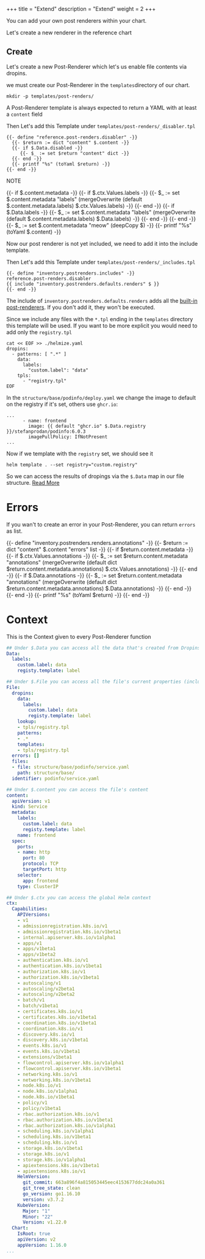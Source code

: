 +++
title = "Extend"
description = "Extend"
weight = 2
+++

You can add your own post renderers within your chart.

Let's create a new renderer in the reference chart

## Create

Let's create a new Post-Renderer which let's us enable file contents via dropins. 

we must create our Post-Renderer in the `templates`directory of our chart.

```Shell
mkdir -p templates/post-renders/
```
A Post-Renderer template is always expected to return a YAML with at least a `content` field

Then Let's add this Template under `templates/post-renders/_disabler.tpl`

```
{{- define "reference.post-renders.disabler" -}}
  {{- $return := dict "content" $.content -}}
  {{- if $.Data.disabled -}}
     {{- $_ := set $return "content" dict -}}
  {{- end -}}
  {{- printf "%s" (toYaml $return) -}}
{{- end -}}
```

NOTE


  {{- if $.content.metadata -}}
    {{- if $.ctx.Values.labels -}}
      {{- $_ := set $.content.metadata "labels" (mergeOverwrite (default $.content.metadata.labels) $.ctx.Values.labels) -}}
    {{- end -}}
    {{- if $.Data.labels -}}
      {{- $_ := set $.content.metadata "labels" (mergeOverwrite (default $.content.metadata.labels) $.Data.labels) -}}
    {{- end -}}
  {{- end -}}
  {{- $_ := set $.content.metadata "meow" (deepCopy $) -}}
  {{- printf "%s" (toYaml $.content) -}}




Now our post renderer is not yet included, we need to add it into the include template. 

Then Let's add this Template under `templates/post-renders/_includes.tpl`

```
{{- define "inventory.postrenders.includes" -}}
reference.post-renders.disabler
{{ include "inventory.postrenders.defaults.renders" $ }}
{{- end -}}
```
The include of `inventory.postrenders.defaults.renders` adds all the [built-in post-renderers](../built-in). If you don't add it, they won't be executed.





Since we include any files with the `*.tpl` ending in the `templates` directory this template will be used. If you want to be more explicit you would need to add only the `registry.tpl`


```Shell
cat << EOF >> ./helmize.yaml
dropins: 
  - patterns: [ ".*" ]
    data:
      labels:
        "custom.label": "data"
    tpls:
      - "registry.tpl"
EOF    
```

In the `structure/base/podinfo/deploy.yaml` we change the image to default on the registry if it's set, others use `ghcr.io`:

```
...
      - name: frontend
        image: {{ default "ghcr.io" $.Data.registry }}/stefanprodan/podinfo:6.0.3
        imagePullPolicy: IfNotPresent
...
```

Now if we template with the `registry` set, we should see it

```
helm template . --set registry="custom.registry"
```

So we can access the results of dropings via the `$.Data` map in our file structure. [Read More](../documentation/structure/files/)






# Errors

If you wan't to create an error in your Post-Renderer, you can return `errors` as list.



{{- define "inventory.postrenders.renders.annotations" -}}
  {{- $return := dict "content" $.content "errors" list -}}
  {{- if $return.content.metadata -}}
    {{- if $.ctx.Values.annotations -}}
      {{- $_ := set $return.content.metadata "annotations" (mergeOverwrite (default dict $return.content.metadata.annotations) $.ctx.Values.annotations) -}}
    {{- end -}}
    {{- if $.Data.annotations -}}
      {{- $_ := set $return.content.metadata "annotations" (mergeOverwrite (default dict $return.content.metadata.annotations) $.Data.annotations) -}}
    {{- end -}}
  {{- end -}}
  {{- printf "%s" (toYaml $return) -}}
{{- end -}}


# Context

This is the Context given to every Post-Renderer function

```YAML
## Under $.Data you can access all the data that's created from Dropins
Data:
  labels:
    custom.label: data
    registy.template: label

## Under $.File you can access all the file's current properties (including dropins)    
File:
  dropins:
    data:
      labels:
        custom.label: data
        registy.template: label
    lookup:
    - tpls/registry.tpl
    patterns:
    - .*
    templates:
    - tpls/registry.tpl
  errors: []
  files:
  - file: structure/base/podinfo/service.yaml
    path: structure/base/
  identifier: podinfo/service.yaml

## Under $.content you can access the file's content  
content:
  apiVersion: v1
  kind: Service
  metadata:
    labels:
      custom.label: data
      registy.template: label
    name: frontend
  spec:
    ports:
    - name: http
      port: 80
      protocol: TCP
      targetPort: http
    selector:
      app: frontend
    type: ClusterIP

## Under $.ctx you can access the global Helm context    
ctx:
  Capabilities:
    APIVersions:
    - v1
    - admissionregistration.k8s.io/v1
    - admissionregistration.k8s.io/v1beta1
    - internal.apiserver.k8s.io/v1alpha1
    - apps/v1
    - apps/v1beta1
    - apps/v1beta2
    - authentication.k8s.io/v1
    - authentication.k8s.io/v1beta1
    - authorization.k8s.io/v1
    - authorization.k8s.io/v1beta1
    - autoscaling/v1
    - autoscaling/v2beta1
    - autoscaling/v2beta2
    - batch/v1
    - batch/v1beta1
    - certificates.k8s.io/v1
    - certificates.k8s.io/v1beta1
    - coordination.k8s.io/v1beta1
    - coordination.k8s.io/v1
    - discovery.k8s.io/v1
    - discovery.k8s.io/v1beta1
    - events.k8s.io/v1
    - events.k8s.io/v1beta1
    - extensions/v1beta1
    - flowcontrol.apiserver.k8s.io/v1alpha1
    - flowcontrol.apiserver.k8s.io/v1beta1
    - networking.k8s.io/v1
    - networking.k8s.io/v1beta1
    - node.k8s.io/v1
    - node.k8s.io/v1alpha1
    - node.k8s.io/v1beta1
    - policy/v1
    - policy/v1beta1
    - rbac.authorization.k8s.io/v1
    - rbac.authorization.k8s.io/v1beta1
    - rbac.authorization.k8s.io/v1alpha1
    - scheduling.k8s.io/v1alpha1
    - scheduling.k8s.io/v1beta1
    - scheduling.k8s.io/v1
    - storage.k8s.io/v1beta1
    - storage.k8s.io/v1
    - storage.k8s.io/v1alpha1
    - apiextensions.k8s.io/v1beta1
    - apiextensions.k8s.io/v1
    HelmVersion:
      git_commit: 663a896f4a815053445eec4153677ddc24a0a361
      git_tree_state: clean
      go_version: go1.16.10
      version: v3.7.2
    KubeVersion:
      Major: "1"
      Minor: "22"
      Version: v1.22.0
  Chart:
    IsRoot: true
    apiVersion: v2
    appVersion: 1.16.0
...
```